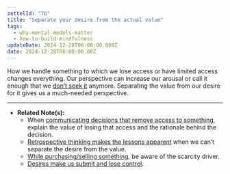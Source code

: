 ```yaml
---
zettelId: "7b"
title: "Separate your desire from the actual value"
tags:
  - why-mental-models-matter
  - how-to-build-mindfulness
updateDate: 2024-12-28T06:00:00.000Z
date: 2024-12-28T06:00:00.00Z
---
```


How we handle something to which we lose access or have limited access changes everything. Our perspective can increase our arousal or call it enough that we [don’t seek it](/notes/30d/) anymore. Separating the value from our desire for it gives us a much-needed perspective.

---

- **Related Note(s):**
  - When [communicating decisions that remove access to something](/notes/32/), explain the value of losing that access and the rationale behind the decision.
  - [Retrospective thinking makes the lessons apparent](/notes/68/) when we can’t separate the desire from the value.
  - [While purchasing/selling something](/notes/80/), be aware of the scarcity driver.
  - [Desires make us submit and lose control](/notes52a1/).
